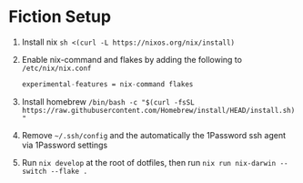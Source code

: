 # Fiction Setup

1. Install nix `sh <(curl -L https://nixos.org/nix/install)`
1. Enable nix-command and flakes by adding the following to `/etc/nix/nix.conf`

   ```nix
   experimental-features = nix-command flakes
   ```

1. Install homebrew `/bin/bash -c "$(curl -fsSL https://raw.githubusercontent.com/Homebrew/install/HEAD/install.sh)"`
1. Remove `~/.ssh/config` and the automatically the 1Password ssh agent via 1Password settings
1. Run `nix develop` at the root of dotfiles, then run `nix run nix-darwin -- switch --flake .`
